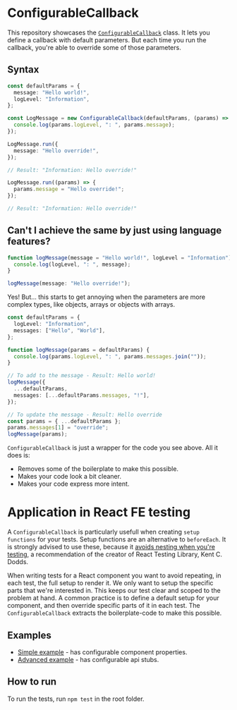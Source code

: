 # ConfigurableCallback

This repository showcases the [`ConfigurableCallback`](./lib/configurable-callback.ts) class. It lets you define a callback with default parameters. But each time you run the callback, you're able to override some of those parameters.

## Syntax

```ts
const defaultParams = {
  message: "Hello world!",
  logLevel: "Information",
};

const LogMessage = new ConfigurableCallback(defaultParams, (params) => {
  console.log(params.logLevel, ": ", params.message);
});
```

```ts
LogMessage.run({
  message: "Hello override!",
});

// Result: "Information: Hello override!"
```

```ts
LogMessage.run((params) => {
  params.message = "Hello override!";
});

// Result: "Information: Hello override!"
```

## Can't I achieve the same by just using language features?

```ts
function logMessage(message = "Hello world!", logLevel = "Information") {
  console.log(logLevel, ": ", message);
}

logMessage(message: "Hello override!");
```

Yes! But... this starts to get annoying when the parameters are more complex types, like objects, arrays or objects with arrays.

```ts
const defaultParams = {
  logLevel: "Information",
  messages: ["Hello", "World"],
};

function logMessage(params = defaultParams) {
  console.log(params.logLevel, ": ", params.messages.join(""));
}

// To add to the message - Result: Hello world!
logMessage({
  ...defaultParams,
  messages: [...defaultParams.messages, "!"],
});

// To update the message - Result: Hello override
const params = { ...defaultParams };
params.messages[1] = "override";
logMessage(params);
```

`ConfigurableCallback` is just a wrapper for the code you see above. All it does is:

- Removes some of the boilerplate to make this possible.
- Makes your code look a bit cleaner.
- Makes your code express more intent.

# Application in React FE testing

A `ConfigurableCallback` is particularly usefull when creating `setup functions` for your tests. Setup functions are an alternative to `beforeEach`. It is strongly advised to use these, because it [avoids nesting when you're testing](https://kentcdodds.com/blog/avoid-nesting-when-youre-testing), a recommendation of the creator of React Testing Library, Kent C. Dodds.

When writing tests for a React component you want to avoid repeating, in each test, the full setup to render it. We only want to setup the specific parts that we're interested in. This keeps our test clear and scoped to the problem at hand. A common practice is to define a default setup for your component, and then override specific parts of it in each test. The `ConfigurableCallback` extracts the boilerplate-code to make this possible.

## Examples

- [Simple example](./src/1-simple-example/SimpleSUT.test.tsx) - has configurable component properties.
- [Advanced example](./src/2-advanced-example/AdvancedSUT.test.tsx) - has configurable api stubs.

## How to run

To run the tests, run `npm test` in the root folder.
